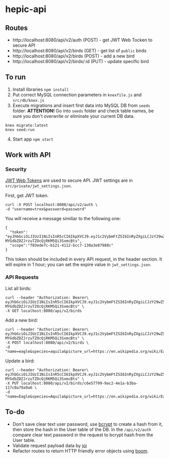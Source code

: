 # hepic-api

## Routes
- http://localhost:8080/api/v2/auth (POST) - get JWT Web Tocken to secure API
- http://localhost:8080/api/v2/birds (GET) - get list of `public` birds
- http://localhost:8080/api/v2/birds (POST) - add a new bird
- http://localhost:8080/api/v2/birds/:id (PUT) - update specific bird 

## To run
1. Install libraries `npm install`
2. Put correct MySQL connection parameters in `knexfile.js` and `src/db/knex.js` 
3. Execute migrations and insert first data into MySQL DB from `seeds` folder:
**ATTENTION!** Go into `seeds` folder and check table names, be sure you don't overwrite or eliminate your current DB data. 
```
knex migrate:latest
knex seed:run
```
4. Start app `npm start` 

## Work with API
### Security
[JWT Web Tokens](https://jwt.io/introduction/) are used to secure API. JWT settings are in `src/private/jwt_settings.json`.

First, get JWT token.
```
curl -X POST localhost:8080/api/v2/auth \
-d "username=trex&password=password"
```
You will receive a message similiar to the following one:
```
{
  "token": "eyJhbGciOiJIUzI1NiIsInR5cCI6IkpXVCJ9.eyJ1c2VybmFtZSI6InRyZXgiLCJzY29wZSI6ImYwM2VkZTdjLWIxMjEtNDExMi1iY2M3LTEzMGEzZTg3OTg4YyIsImlhdCI6MTUwNzUzMDc1OSwiZXhwIjoxNTA3NTM0MzU5fQ.iDkeBJfPfj-MYGdbZDZJrzuTZOcQjRKM5Qi3SxmcBts",
  "scope":"f03ede7c-b121-4112-bcc7-130a3e87988c"
}
```
This token should be included in every API request, in the header section. It will expire in 1 hour; you can set the expire value in `jwt_settings.json`.

### API Requests

List all birds:
```
curl --header "Authorization: Bearer\
eyJhbGciOiJIUzI1NiIsInR5cCI6IkpXVCJ9.eyJ1c2VybmFtZSI6InRyZXgiLCJzY29wZSI6ImYwM2VkZTdjLWIxMjEtNDExMi1iY2M3LTEzMGEzZTg3OTg4YyIsImlhdCI6MTUwNzUzMDc1OSwiZXhwIjoxNTA3NTM0MzU5fQ.iDkeBJfPfj-MYGdbZDZJrzuTZOcQjRKM5Qi3SxmcBts" \
-X GET localhost:8080/api/v2/birds
```

Add a new bird:
```
curl --header "Authorization: Bearer\
eyJhbGciOiJIUzI1NiIsInR5cCI6IkpXVCJ9.eyJ1c2VybmFtZSI6InRyZXgiLCJzY29wZSI6ImYwM2VkZTdjLWIxMjEtNDExMi1iY2M3LTEzMGEzZTg3OTg4YyIsImlhdCI6MTUwNzUzMDc1OSwiZXhwIjoxNTA3NTM0MzU5fQ.iDkeBJfPfj-MYGdbZDZJrzuTZOcQjRKM5Qi3SxmcBts" \
-X POST localhost:8080/api/v2/birds \
-d "name=eagle&species=aquila&picture_url=https://en.wikipedia.org/wiki/Eagle#/media/File:%C3%81guila_calva.jpg"
```

Update a bird:
```
curl --header "Authorization: Bearer\
eyJhbGciOiJIUzI1NiIsInR5cCI6IkpXVCJ9.eyJ1c2VybmFtZSI6InRyZXgiLCJzY29wZSI6ImYwM2VkZTdjLWIxMjEtNDExMi1iY2M3LTEzMGEzZTg3OTg4YyIsImlhdCI6MTUwNzUzMDc1OSwiZXhwIjoxNTA3NTM0MzU5fQ.iDkeBJfPfj-MYGdbZDZJrzuTZOcQjRKM5Qi3SxmcBts" \
-X PUT localhost:8080/api/v2/birds/c6e57799-9ac2-4e1a-b3ba-117c0a79a9a6 \
-d "name=Eagle&species=Aquila&picture_url=https://en.wikipedia.org/wiki/Eagle#/media/File:%C3%81guila_calva.jpg"
```

## To-do
- Don't save clear text user password, use [bcrypt](https://www.npmjs.com/package/bcrypt) to create a hash from it, then store the hash in the User table of the DB. In the `/api/v2/auth` compare clear text password in the request to bcrypt hash from the User table.
- Validate request payload data by [joi](https://github.com/hapijs/joi)
- Refactor routes to return HTTP friendly error objects using [boom](https://github.com/hapijs/boom).  
